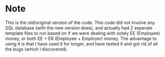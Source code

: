 # Note
This is the old/original version of the code. This code did not involve any SQL database (with the new version does), and actually had 2 seperate template files to run based on if we were dealing with solely EE (Employee) money, or both EE + ER (Employee + Employer) money.
The advantage to using it is that I have used it for longer, and have tested it and got rid of all the bugs (which I discovered).
